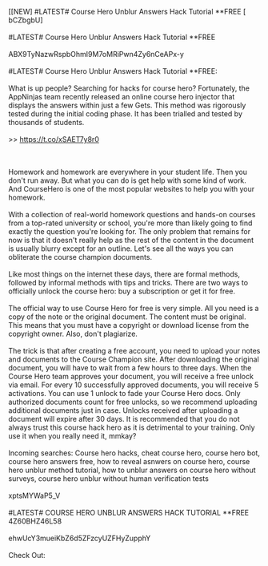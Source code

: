 [[NEW] #LATEST# Course Hero Unblur Answers Hack Tutorial **FREE [ bCZbgbU]
<br>
<br>#LATEST# Course Hero Unblur Answers Hack Tutorial **FREE
<br>
<br>ABX9TyNazwRspbOhmI9M7oMRiPwn4Zy6nCeAPx-y
<br>
<br>#LATEST# Course Hero Unblur Answers Hack Tutorial **FREE:
<br>
<br>What is up people? Searching for hacks for course hero? Fortunately, the AppNinjas team recently released an online course hero injector that displays the answers within just a few Gets. This method was rigorously tested during the initial coding phase. It has been trialled and tested by thousands of students. 
<br>
<br> >> https://t.co/xSAET7y8r0

<br>
<br>Homework and homework are everywhere in your student life. Then you don't run away. But what you can do is get help with some kind of work. And CourseHero is one of the most popular websites to help you with your homework. 
<br>
<br>With a collection of real-world homework questions and hands-on courses from a top-rated university or school, you're more than likely going to find exactly the question you're looking for. The only problem that remains for now is that it doesn't really help as the rest of the content in the document is usually blurry except for an outline. Let's see all the ways you can obliterate the course champion documents. 
<br>
<br>Like most things on the internet these days, there are formal methods, followed by informal methods with tips and tricks. There are two ways to officially unlock the course hero: buy a subscription or get it for free. 
<br>
<br>The official way to use Course Hero for free is very simple. All you need is a copy of the note or the original document. The content must be original. This means that you must have a copyright or download license from the copyright owner. Also, don't plagiarize. 
<br>
<br>The trick is that after creating a free account, you need to upload your notes and documents to the Course Champion site. After downloading the original document, you will have to wait from a few hours to three days. When the Course Hero team approves your document, you will receive a free unlock via email. For every 10 successfully approved documents, you will receive 5 activations. You can use 1 unlock to fade your Course Hero docs. Only authorized documents count for free unlocks, so we recommend uploading additional documents just in case. Unlocks received after uploading a document will expire after 30 days. It is recommended that you do not always trust this course hack hero as it is detrimental to your training. Only use it when you really need it, mmkay?
<br>
<br>Incoming searches: Course hero hacks, cheat course hero, course hero bot, course hero answers free, how to reveal asnwers on course hero, course hero unblur method tutorial, how to unblur answers on course hero without surveys, course hero unblur without human verification tests
<br>
<br>xptsMYWaP5_V
<br>
<br>#LATEST# COURSE HERO UNBLUR ANSWERS HACK TUTORIAL **FREE 4Z60BHZ46L58
<br>
<br>ehwUcY3mueiKbZ6d5ZFzcyUZFHyZupphY
<br>
<br>Check Out: 

<br>
